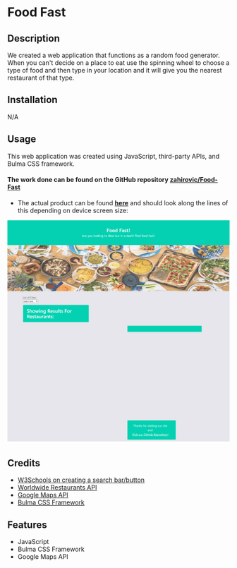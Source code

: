 # Food Fast

## Description

We created a web application that functions as a random food generator. When you can't decide on a place to eat use the spinning wheel to choose a type of food and then type in your location and it will give you the nearest restaurant of that type. 

## Installation

N/A

## Usage 


This web application was created using JavaScript, third-party APIs, and Bulma CSS framework.


#### The work done can be found on the GitHub repository [zahirovic/Food-Fast](https://github.com/zahirovic/Food-Fast)
- The actual product can be found **[here](https://zahirovic.github.io/Food-Fast/)** and should look along the lines of this depending on device screen size:


![Food-Fast example](Food-Fast.png)


## Credits
- [W3Schools on creating a search bar/button](https://www.w3schools.com/howto/howto_css_search_button.asp)
- [Worldwide Restaurants API](https://rapidapi.com/ptwebsolution/api/worldwide-restaurants)
- [Google Maps API](https://developers.google.com/maps/)
- [Bulma CSS Framework](https://bulma.io/)

## Features
- JavaScript
- Bulma CSS Framework
- Google Maps API

